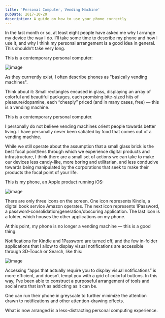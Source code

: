```yaml
---
title: 'Personal Computer, Vending Machine'
pubDate: 2017-10-20
description: A guide on how to use your phone correctly
---
```


In the last month or so, at least eight people have asked me why I arrange my device the way I do. I’ll take some time to describe my phone and how I use it, and why I think my personal arrangement is a good idea in general. This shouldn’t take very long.

This is a contemporary personal computer:

![image](https://github.com/urcades/urcad.es/raw/0c11fca7fe62ff4fec8645439baa4f752a687633/content/writing/personal-computer-vending-machine/1.jpg)

As they currrently exist, I often describe phones as "basically vending machines".

Think about it: Small rectangles encased in glass, displaying an array of colorful and beautiful packages, each promising bite-sized hits of pleasure/dopamine, each “cheaply” priced (and in many cases, free) — this is a vending machine.

This is a contemporary personal computer.

I personally do not believe vending machines orient people towards better living. I have personally never been satiated by food that comes out of a vending machine.

While we still operate about the assumption that a small glass brick is the best focal point/lens through which we experience digital products and infrastructure, I think there are a small set of actions we can take to make our devices less candy-like, more boring and utilitarian, and less conducive towards being manipulated by the corporations that seek to make their products the focal point of your life.

This is my phone, an Apple product running iOS:

![image](https://github.com/urcades/urcad.es/raw/0c11fca7fe62ff4fec8645439baa4f752a687633/content/writing/personal-computer-vending-machine/2.png)

There are only three icons on the screen. One icon represents Kindle, a digital book service Amazon operates. The next icon represents 1Password, a password-consolidation/generation/obscuring application. The last icon is a folder, which houses the other applications on my phone.

At this point, my phone is no longer a vending machine — this is a good thing.

Notifications for Kindle and 1Password are turned off, and the few in-folder applications that I allow to display visual notifications are accessible through 3D-Touch or Search, like this:

![image](https://github.com/urcades/urcad.es/raw/0c11fca7fe62ff4fec8645439baa4f752a687633/content/writing/personal-computer-vending-machine/3.png)

Accessing “apps that actually require you to display visual notifications” is more efficient, and doesn’t tempt you with a grid of colorful buttons. In this way, I’ve been able to construct a purposeful arrangement of tools and social nets that isn’t as addicting as it can be.

One can run their phone in greyscale to further minimize the attention drawn to notifications and other attention-drawing effects.

What is now arranged is a less-distracting personal computing experience.